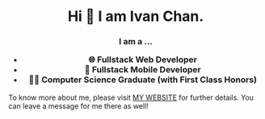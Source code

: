 <h1 align='center'>Hi 👋 I am Ivan Chan. </h1> 
<h3 align='center'>I am a ...<ul><li>🌐 Fullstack Web Developer</li>  <li>📱 Fullstack Mobile Developer</li>  <li>👨‍🎓 Computer Science Graduate (with First Class Honors)</li></ul> </h3>
<p align='left'>To know more about me, please visit <a href="https://ivanenergy.github.io/">MY WEBSITE</a> for further details. You can leave a message  for me there as well! </p>

